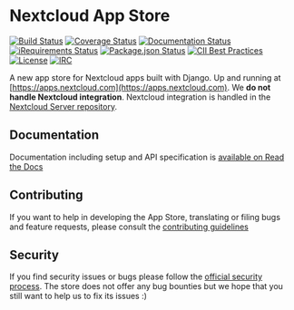 # Nextcloud App Store

[![Build Status](https://travis-ci.org/nextcloud/appstore.svg?branch=master)](https://travis-ci.org/nextcloud/appstore)
[![Coverage Status](https://coveralls.io/repos/github/nextcloud/appstore/badge.svg?branch=master)](https://coveralls.io/github/nextcloud/appstore?branch=master)
[![Documentation Status](https://readthedocs.org/projects/nextcloudappstore/badge/?version=latest)](http://nextcloudappstore.readthedocs.io/en/latest/?badge=latest)
[![iRequirements Status](https://requires.io/github/nextcloud/appstore/requirements.svg?branch=master)](https://requires.io/github/nextcloud/appstore/requirements/?branch=master)
[![Package.json Status](https://david-dm.org/nextcloud/appstore.svg)](https://github.com/nextcloud/appstore/blob/master/package.json)
[![CII Best Practices](https://bestpractices.coreinfrastructure.org/projects/846/badge)](https://bestpractices.coreinfrastructure.org/projects/846)
[![License](https://img.shields.io/badge/license-AGPLv3+-blue.svg)](https://www.gnu.org/licenses/agpl-3.0.en.html)
[![IRC](https://img.shields.io/badge/irc%20channel-%23nextcloud--dev%20on%20freenode-blue.svg)](https://webchat.freenode.net/?channels=nextcloud-dev)

A new app store for Nextcloud apps built with Django. Up and running at [https://apps.nextcloud.com](https://apps.nextcloud.com). We **do not handle Nextcloud integration**. Nextcloud integration is handled in the [Nextcloud Server repository](https://github.com/nextcloud/server).

## Documentation
Documentation including setup and API specification is [available on Read the Docs](https://nextcloudappstore.readthedocs.io/en/latest/)

## Contributing
If you want to help in developing the App Store, translating or filing bugs and feature requests, please consult the [contributing guidelines](https://github.com/nextcloud/appstore/blob/master/CONTRIBUTING.md)

## Security
If you find security issues or bugs please follow the [official security process](https://nextcloud.com/security/). The store does not offer any bug bounties but we hope that you still want to help us to fix its issues :)
